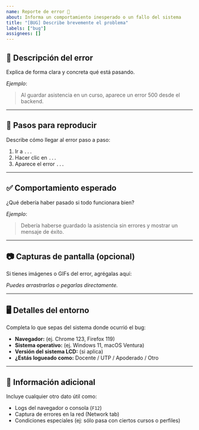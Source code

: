 ```yaml
---
name: Reporte de error 🐞
about: Informa un comportamiento inesperado o un fallo del sistema
title: "[BUG] Describe brevemente el problema"
labels: ["bug"]
assignees: []
---
```


## 🐛 Descripción del error

Explica de forma clara y concreta qué está pasando.

_Ejemplo_:  
> Al guardar asistencia en un curso, aparece un error 500 desde el backend.

---

## 🔁 Pasos para reproducir

Describe cómo llegar al error paso a paso:

1. Ir a `...`
2. Hacer clic en `...`
3. Aparece el error `...`

---

## ✅ Comportamiento esperado

¿Qué debería haber pasado si todo funcionara bien?

_Ejemplo_:  
> Debería haberse guardado la asistencia sin errores y mostrar un mensaje de éxito.

---

## 📷 Capturas de pantalla (opcional)

Si tienes imágenes o GIFs del error, agrégalas aquí:

_Puedes arrastrarlas o pegarlas directamente._

---

## 🖥️ Detalles del entorno

Completa lo que sepas del sistema donde ocurrió el bug:

- **Navegador:** (ej. Chrome 123, Firefox 119)
- **Sistema operativo:** (ej. Windows 11, macOS Ventura)
- **Versión del sistema LCD:** (si aplica)
- **¿Estás logueado como:** Docente / UTP / Apoderado / Otro

---

## 🧩 Información adicional

Incluye cualquier otro dato útil como:

- Logs del navegador o consola (`F12`)
- Captura de errores en la red (Network tab)
- Condiciones especiales (ej: sólo pasa con ciertos cursos o perfiles)
